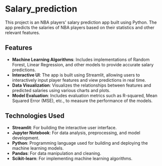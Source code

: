 # Salary_prediction

This project is an NBA players' salary prediction app built using Python. The app predicts the salaries of NBA players based on their statistics and other relevant features.
## Features

- **Machine Learning Algorithms**: Includes implementations of Random Forest, Linear Regression, and other models to provide accurate salary predictions.
- **Interactive UI**: The app is built using Streamlit, allowing users to interactively input player features and view predictions in real time.
- **Data Visualization**: Visualizes the relationships between features and predicted salaries using various charts and plots.
- **Model Evaluation**: Includes evaluation metrics such as R-squared, Mean Squared Error (MSE), etc., to measure the performance of the models.

## Technologies Used

- **Streamlit**: For building the interactive user interface.
- **Jupyter Notebook**: For data analysis, preprocessing, and model development.
- **Python**: Programming language used for building and deploying the machine learning models.
- **Pandas**: For data manipulation and cleaning.
- **Scikit-learn**: For implementing machine learning algorithms.
